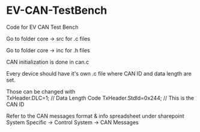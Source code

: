 # EV-CAN-TestBench
Code for EV CAN Test Bench

Go to folder core -> src for .c files 

Go to folder core -> inc for .h files

CAN initialization is done in can.c

Every device should have it's own .c file where CAN ID and data length are set.

Those can be changed with  
  TxHeader.DLC=1; // Data Length Code
  TxHeader.StdId=0x244; // This is the CAN ID

Refer to the CAN messages format & info spreadsheet under sharepoint System Specific -> Control System -> CAN Messages


